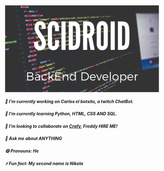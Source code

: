 ![Scidroid Backend Developer](https://github.com/scidroid/scidroid/blob/master/20200920_234207_0000.png?raw=true)
##### 🔭 I’m currently working on Carlos el botsito, a twitch ChatBot.
##### 🌱 I’m currently learning Python, HTML, CSS AND SQL.
##### 👯 I’m looking to collaborate on [Crafy](https://crafy.net), Freddy HIRE ME!
##### 💬 Ask me about ANYTHING  
##### 😄 Pronouns: He
##### ⚡ Fun fact: My second name is Nikola
